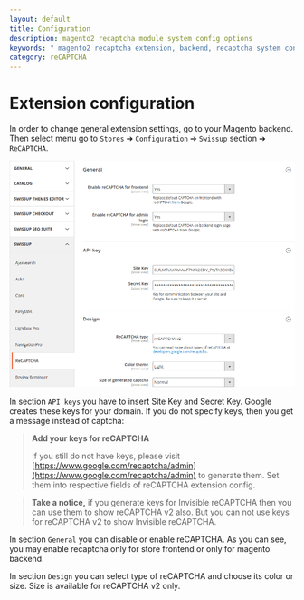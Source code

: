 ```yaml
---
layout: default
title: Configuration
description: magento2 recaptcha module system config options
keywords: " magento2 recaptcha extension, backend, recaptcha system config"
category: reCAPTCHA
---
```


# Extension configuration

In order to change general extension settings, go to your Magento backend. Then select menu  go to `Stores` ➔ `Configuration`
➔ `Swissup` section ➔ `ReCAPTCHA`.

![ReCAPTCHA system config options](/images/m2/recaptcha/config.png)

In section `API keys` you have to insert Site Key and Secret Key. Google creates these keys  for your domain. If you do not specify keys, then you get a message instead of captcha:

> **Add your keys for reCAPTCHA**
> 
>If you still do not have keys, please visit [https://www.google.com/recaptcha/admin](https://www.google.com/recaptcha/admin) to generate them. Set them into respective fields of reCAPTCHA extension config.

> **Take a notice,** if you generate keys for Invisible reCAPTCHA then you can use them to show reCAPTCHA v2 also. But you can not use keys for reCAPTCHA v2 to show Invisible reCAPTCHA.

In section `General` you can disable or enable reCAPTCHA. As you can see, you may enable recaptcha only for store frontend or only for magento backend.

In section `Design` you can select type of reCAPTCHA and choose its color or
size. Size is available for reCAPTCHA v2 only.
